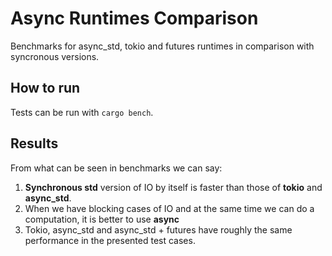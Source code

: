 # Async Runtimes Comparison

Benchmarks for async_std, tokio and futures runtimes in comparison with syncronous versions.

## How to run

Tests can be run with `cargo bench`.

## Results

From what can be seen in benchmarks we can say:

1. **Synchronous std** version of IO by itself is faster than those of **tokio** and **async_std**.
2. When we have blocking cases of IO and at the same time we can do a computation, it is better to use **async**
3. Tokio, async_std and async_std + futures have roughly the same performance in the presented test cases.
